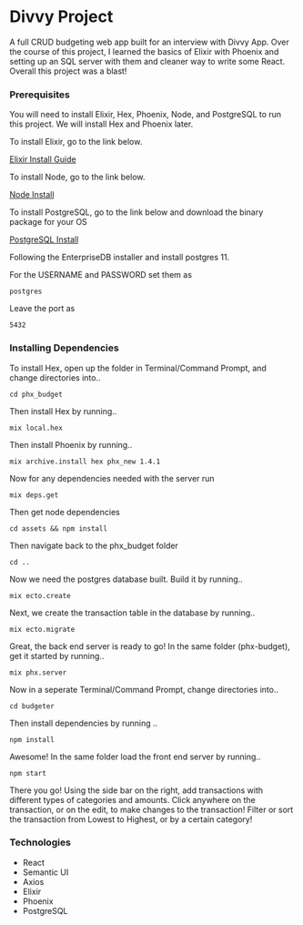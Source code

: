 # Divvy Project
A full CRUD budgeting web app built for an interview with Divvy App.
Over the course of this project, I learned the basics of Elixir with Phoenix and setting up an SQL server with them and cleaner way to write some React. Overall this project was a blast!

### Prerequisites
You will need to install Elixir, Hex, Phoenix, Node, and PostgreSQL to run this project. We will install Hex and Phoenix later.

To install Elixir, go to the link below.

[Elixir Install Guide](https://elixir-lang.org/install.html)

To install Node, go to the link below.

[Node Install](https://nodejs.org/en/download/)

To install PostgreSQL, go to the link below and download the binary package for your OS

[PostgreSQL Install](https://www.postgresql.org/download/)

Following the EnterpriseDB installer and install postgres 11.

For the USERNAME and PASSWORD set them as

`postgres`

Leave the port as

`5432`


### Installing Dependencies

To install Hex, open up the folder in Terminal/Command Prompt, and change directories into..

`cd phx_budget`

Then install Hex by running..

`mix local.hex`

Then install Phoenix by running..

`mix archive.install hex phx_new 1.4.1`

Now for any dependencies needed with the server run

`mix deps.get`

Then get node dependencies

`cd assets && npm install`

Then navigate back to the phx_budget folder

`cd ..`

Now we need the postgres database built. Build it by running..

`mix ecto.create`

Next, we create the transaction table in the database by running..

`mix ecto.migrate`

Great, the back end server is ready to go! In the same folder (phx-budget), get it started by running..

`mix phx.server`

Now in a seperate Terminal/Command Prompt, change directories into..

`cd budgeter`

Then install dependencies by running ..

`npm install`

Awesome! In the same folder load the front end server by running..

`npm start`

There you go! Using the side bar on the right, add transactions with different types of categories and amounts. Click anywhere on the transaction, or on the edit, to make changes to the transaction! Filter or sort the transaction from Lowest to Highest, or by a certain category!

### Technologies
- React
- Semantic UI
- Axios
- Elixir
- Phoenix
- PostgreSQL
